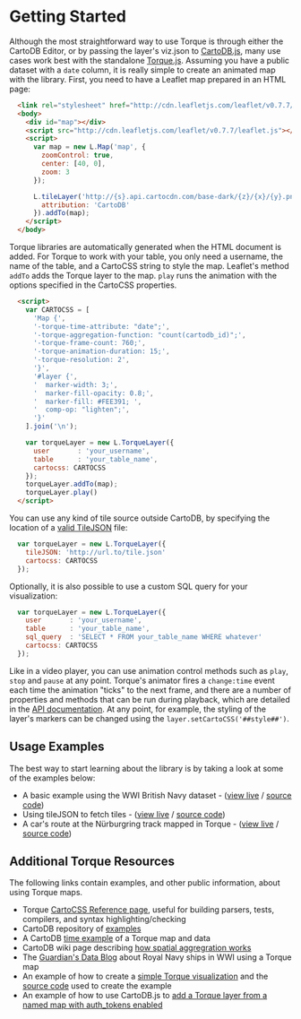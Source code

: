 # Getting Started

Although the most straightforward way to use Torque is through either the CartoDB Editor, or by passing the layer's viz.json to [CartoDB.js](http://docs.cartodb.com/cartodb-platform/cartodb-js/getting-started/), many use cases work best with the standalone [Torque.js](https://github.com/CartoDB/torque/tree/master/dist). Assuming you have a public dataset with a `date` column, it is really simple to create an animated map with the library. First, you need to have a Leaflet map prepared in an HTML page:

```html
  <link rel="stylesheet" href="http://cdn.leafletjs.com/leaflet/v0.7.7/leaflet.css" />
  <body>
    <div id="map"></div>
    <script src="http://cdn.leafletjs.com/leaflet/v0.7.7/leaflet.js"></script>
    <script>
      var map = new L.Map('map', {
        zoomControl: true,
        center: [40, 0],
        zoom: 3
      });

      L.tileLayer('http://{s}.api.cartocdn.com/base-dark/{z}/{x}/{y}.png', {
        attribution: 'CartoDB'
      }).addTo(map);
    </script>
  </body>
```

Torque libraries are automatically generated when the HTML document is added. For Torque to work with your table, you only need a username, the name of the table, and a CartoCSS string to style the map. Leaflet's method `addTo` adds the Torque layer to the map. `play` runs the animation with the options specified in the CartoCSS properties.

```html
  <script>
    var CARTOCSS = [
      'Map {',
      '-torque-time-attribute: "date";',
      '-torque-aggregation-function: "count(cartodb_id)";',
      '-torque-frame-count: 760;',
      '-torque-animation-duration: 15;',
      '-torque-resolution: 2',
      '}',
      '#layer {',
      '  marker-width: 3;',
      '  marker-fill-opacity: 0.8;',
      '  marker-fill: #FEE391; ',
      '  comp-op: "lighten";',
      '}'
    ].join('\n');

    var torqueLayer = new L.TorqueLayer({
      user       : 'your_username',
      table      : 'your_table_name',
      cartocss: CARTOCSS
    });
    torqueLayer.addTo(map);
    torqueLayer.play()
  </script>
```

You can use any kind of tile source outside CartoDB, by specifying the location of a [valid TileJSON](https://github.com/mapbox/tilejson-spec) file:

```javascript
  var torqueLayer = new L.TorqueLayer({
    tileJSON: 'http://url.to/tile.json'
    cartocss: CARTOCSS
  });
```

Optionally, it is also possible to use a custom SQL query for your visualization:

```javascript
  var torqueLayer = new L.TorqueLayer({
    user       : 'your_username',
    table      : 'your_table_name',
    sql_query  : 'SELECT * FROM your_table_name WHERE whatever'
    cartocss: CARTOCSS
  });
```

Like in a video player, you can use animation control methods such as `play`, `stop` and `pause` at any point. Torque's animator fires a `change:time` event each time the animation "ticks" to the next frame, and there are a number of properties and methods that can be run during playback, which are detailed in the [API documentation](/cartodb-platform/torque/torqueapi/). At any point, for example, the styling of the layer's markers can be changed using the `layer.setCartoCSS('##style##')`.

## Usage Examples
The best way to start learning about the library is by taking a look at some of the examples below:

* A basic example using the WWI British Navy dataset - ([view live](http://cartodb.github.io/torque/examples/navy_leaflet.html) / [source code](https://github.com/CartoDB/torque/blob/master/examples/navy_leaflet.html))
* Using tileJSON to fetch tiles - ([view live](http://cartodb.github.io/torque/examples/tilejson.html) / [source code](https://github.com/CartoDB/torque/blob/master/examples/tilejson.html))
* A car's route at the Nürburgring track mapped in Torque - ([view live](http://cartodb.github.io/torque/examples/car.html) / [source code](https://github.com/CartoDB/torque/blob/master/examples/car.html))

## Additional Torque Resources

The following links contain examples, and other public information, about using Torque maps.

- Torque [CartoCSS Reference page](https://github.com/cartodb/torque-reference), useful for building parsers, tests, compilers, and syntax highlighting/checking
- CartoDB repository of [examples](https://github.com/CartoDB/torque/tree/master/examples)
- A CartoDB [time example](http://cartodb.github.com/torque/) of a Torque map and data
- CartoDB wiki page describing [how spatial aggregration works](https://github.com/CartoDB/torque/wiki/How-spatial-aggregation-works)
- The [Guardian's Data Blog](http://www.guardian.co.uk/news/datablog/interactive/2012/oct/01/first-world-war-royal-navy-ships-mapped) about Royal Navy ships in WWI using a Torque map
- An example of how to create a [simple Torque visualization](https://github.com/CartoDB/torque#getting-started) and the [source code](https://github.com/CartoDB/torque/blob/master/examples/navy_leaflet.html) used to create the example
- An example of how to use CartoDB.js to [add a Torque layer from a named map with auth_tokens enabled](https://gist.github.com/chriswhong/a4d1e6305ecaf2ad507a)
